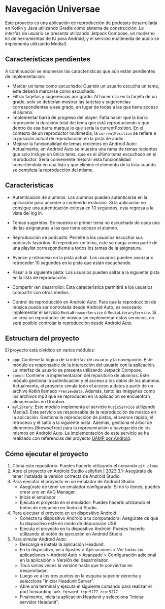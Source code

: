 # Navegación Universae

Este proyecto es una aplicación de reproducción de podcasts desarrollada en Kotlin y Java utilizando Gradle como sistema de construcción. La interfaz de usuario se presenta utilizando Jetpack Compose, un moderno kit de herramientas de IU para Android, y el servicio multimedia de audio se implementa utilizando Media3.

## Características pendientes

A continuación se enumeran las características que aún están pendientes de implementación:

- Marcar un tema como escuchado: Cuando un usuario escucha un tema, este debería marcarse como escuchado.
- Filtrar tarjetas y sugerencias por grado: Al hacer clic en la tarjeta de un grado, solo se deberían mostrar las tarjetas y sugerencias correspondientes a ese grado, en lugar de todas a las que tiene acceso el alumno.
- Implementar barra de progreso del player: Falta hacer que la barra represente la duración total del tema que está reproduciendo y que dentro de esa barra marque lo que sería la currentPosition. En el contexto de un reproductor multimedia, la `currentPosition` se refiere a la posición actual de reproducción en la pista de audio.
- Mejorar la funcionalidad de temas recientes en Android Auto: Actualmente, en Android Auto se muestra una rama de temas recientes que solo incluye un único tema, que es el último tema escuchado en el reproductor. Sería conveniente mejorar esta funcionalidad convirtiéndola en una lista y que elimine el elemento de la lista cuando se completa la reproducción del mismo.

## Características

- Autenticación de alumnos: Los alumnos pueden autenticarse en la aplicación para acceder a contenido exclusivo. Si la aplicación no consigue una autenticación exitosa en 10 segundos, esta regresa a la vista del log in.

- Temas sugeridos: Se muestra el primer tema no escuchado de cada una de las asignaturas a las que tiene acceso el alumno.
- Reproducción de podcasts: Permite a los usuarios escuchar sus podcasts favoritos. Al reproducir un tema, este se carga como parte de una playlist correspondiente a todos los temas de la asignatura.
- Avance y retroceso en la pista actual: Los usuarios pueden avanzar o retroceder 10 segundos en la pista que están escuchando.
- Pasar a la siguiente pista: Los usuarios pueden saltar a la siguiente pista en la lista de reproducción.
- Compartir (en desarrollo): Esta característica permitirá a los usuarios compartir con otros medios.
- Control de reproducción en Android Auto: Para que la reproducción de música pueda ser controlada desde Android Auto, es necesario implementar el servicio `MediaBrowserService` o `MediaLibraryService`. Si se crea un reproductor de música sin implementar estos servicios, no será posible controlar la reproducción desde Android Auto.

## Estructura del proyecto

El proyecto está dividido en varios módulos:

- `app`: Contiene la lógica de la interfaz de usuario y la navegación. Este módulo es responsable de la interacción del usuario con la aplicación. La interfaz de usuario se presenta utilizando Jetpack Compose.
- `comun`: Contiene la implementación del repositorio de alumnos. Este módulo gestiona la autenticación y el acceso a los datos de los alumnos. Actualmente, el proyecto simula todo el acceso a datos a partir de un archivo Kotlin llamado `PreviewData`. Además, tanto las imágenes como los archivos mp3 que se reproducen en la aplicación se encuentran almacenados en Dropbox.
- `mylibrary`: Este módulo implementa el servicio `MusicService` utilizando Media3. Este servicio es responsable de la reproducción de música en la aplicación. Gestiona la reproducción de pistas, el avance rápido, el retroceso y el salto a la siguiente pista. Además, gestiona el árbol de elementos (BrowseTree) para la representación y navegación de los mismos en Android Auto. La implementación de este servicio se ha realizado con referencias del proyecto [UAMP por Android](https://github.com/android/uamp).

## Cómo ejecutar el proyecto

1. Clona este repositorio: Puedes hacerlo utilizando el comando `git clone`.
2. Abre el proyecto en Android Studio Jellyfish | 2023.3.1: Asegúrate de tener instalada la versión correcta de Android Studio.
3. Para ejecutar el proyecto en un emulador de Android Studio:
   - Asegúrate de tener un emulador configurado. Si no lo tienes, puedes crear uno en AVD Manager.
   - Inicia el emulador.
   - Ejecuta el proyecto en el emulador: Puedes hacerlo utilizando el botón de ejecución en Android Studio.
4. Para ejecutar el proyecto en un dispositivo Android:
   - Conecta tu dispositivo Android a tu computadora: Asegúrate de que tu dispositivo esté en modo de depuración USB.
   - Ejecuta el proyecto en tu dispositivo Android: Puedes hacerlo utilizando el botón de ejecución en Android Studio.
5. Para simular Android Auto:
   - Descarga e instala la aplicación Headunit.
   - En tu dispositivo, ve a Ajustes > Aplicaciones > Ver todas las aplicaciones > Android Auto > Avanzado > Configuración adicional en la aplicación > Versión del desarrollador.
   - Toca varias veces la versión hasta que te conviertas en desarrollador.
   - Luego ve a los tres puntos en la esquina superior derecha y selecciona "Iniciar Headunit Server".
   - Abre una terminal y ejecuta el siguiente comando para realizar el port forwarding: `adb forward tcp:5277 tcp:5277`
   - Finalmente, inicia la aplicación Headunit y selecciona "Iniciar servidor Headunit".
